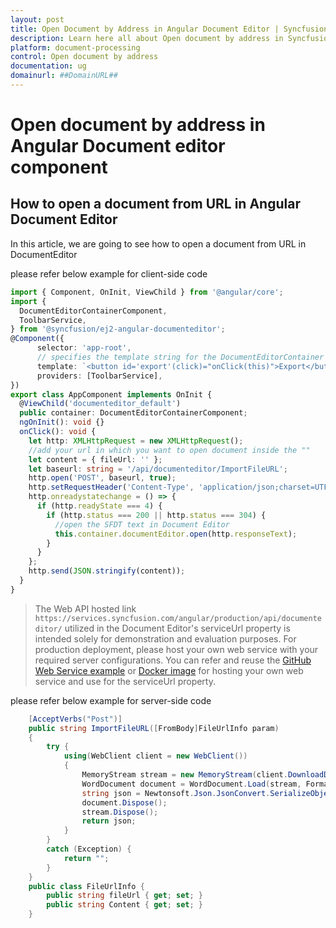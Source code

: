 ```yaml
---
layout: post
title: Open Document by Address in Angular Document Editor | Syncfusion
description: Learn here all about Open document by address in Syncfusion Angular Document editor component of Syncfusion Essential JS 2 and more.
platform: document-processing
control: Open document by address 
documentation: ug
domainurl: ##DomainURL##
---
```


# Open document by address in Angular Document editor component

## How to open a document from URL in Angular Document Editor

In this article, we are going to see how to open a document from URL in DocumentEditor

please refer below example for client-side code

```typescript
import { Component, OnInit, ViewChild } from '@angular/core';
import {
  DocumentEditorContainerComponent,
  ToolbarService,
} from '@syncfusion/ej2-angular-documenteditor';
@Component({
      selector: 'app-root',
      // specifies the template string for the DocumentEditorContainer component
      template: `<button id='export'(click)="onClick(this)">Export</button><ejs-documenteditorcontainer #documenteditor_default serviceUrl="https://services.syncfusion.com/angular/production/api/documenteditor/" height="600px" style="display:block" [enableToolbar]=true> </ejs-documenteditorcontainer>`,
      providers: [ToolbarService],
})
export class AppComponent implements OnInit {
  @ViewChild('documenteditor_default')
  public container: DocumentEditorContainerComponent;
  ngOnInit(): void {}
  onClick(): void {
    let http: XMLHttpRequest = new XMLHttpRequest();
    //add your url in which you want to open document inside the ""
    let content = { fileUrl: '' };
    let baseurl: string = '/api/documenteditor/ImportFileURL';
    http.open('POST', baseurl, true);
    http.setRequestHeader('Content-Type', 'application/json;charset=UTF-8');
    http.onreadystatechange = () => {
      if (http.readyState === 4) {
        if (http.status === 200 || http.status === 304) {
          //open the SFDT text in Document Editor
          this.container.documentEditor.open(http.responseText);
        }
      }
    };
    http.send(JSON.stringify(content));
  }
}
```

> The Web API hosted link `https://services.syncfusion.com/angular/production/api/documenteditor/` utilized in the Document Editor's serviceUrl property is intended solely for demonstration and evaluation purposes. For production deployment, please host your own web service with your required server configurations. You can refer and reuse the [GitHub Web Service example](https://github.com/SyncfusionExamples/EJ2-DocumentEditor-WebServices) or [Docker image](https://hub.docker.com/r/syncfusion/word-processor-server) for hosting your own web service and use for the serviceUrl property.

please refer below example for server-side code

```csharp
    [AcceptVerbs("Post")]
    public string ImportFileURL([FromBody]FileUrlInfo param)
    {
        try {
            using(WebClient client = new WebClient())
            {
                MemoryStream stream = new MemoryStream(client.DownloadData(param.fileUrl));
                WordDocument document = WordDocument.Load(stream, FormatType.Docx);
                string json = Newtonsoft.Json.JsonConvert.SerializeObject(document);
                document.Dispose();
                stream.Dispose();
                return json;
            }
        }
        catch (Exception) {
            return "";
        }
    }
    public class FileUrlInfo {
        public string fileUrl { get; set; }
        public string Content { get; set; }
    }
```
